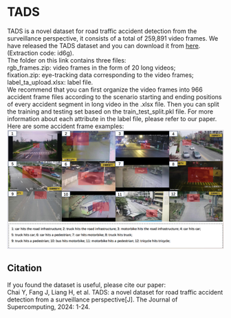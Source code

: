 # TADS
TADS is a novel dataset for road traffic accident detection from the surveillance perspective, it consists of a total of 259,891 video frames.
We have released the TADS dataset and you can download it from [here](https://pan.baidu.com/s/1rHJZeWSScDArCAW_bCPSMA?pwd=id6g). (Extraction code: id6g).  
The folder on this link contains three files:  
rgb_frames.zip: video frames in the form of 20 long videos;  
fixation.zip: eye-tracking data corresponding to the video frames;  
label_ta_upload.xlsx: label file.  
We recommend that you can first organize the video frames into 966 accident frame files according to the scenario starting and ending positions of every accident segment in long video in the .xlsx file. Then you can split the training and testing set based on the train_test_split.pkl file. For more information about each attribute in the label file, please refer to our paper.  
Here are some accident frame examples:
![Image example](https://github.com/cyc-gh/TADS/blob/main/img-folder/snapshots_accidents.PNG)
## Citation
If you found the dataset is useful, please cite our paper:  
Chai Y, Fang J, Liang H, et al. TADS: a novel dataset for road traffic accident detection from a surveillance perspective[J]. The Journal of Supercomputing, 2024: 1-24.

